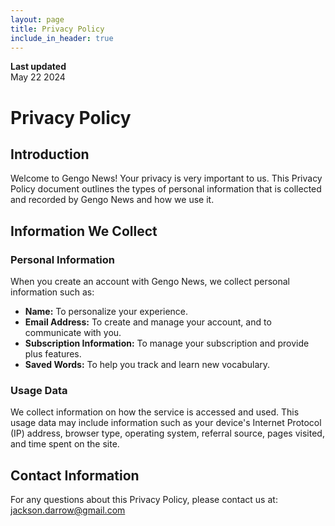 ```yaml
---
layout: page
title: Privacy Policy
include_in_header: true
---
```


**Last updated**  
May 22 2024


# Privacy Policy

## Introduction

Welcome to Gengo News! Your privacy is very important to us. This Privacy Policy document outlines the types of personal information that is collected and recorded by Gengo News and how we use it.

## Information We Collect

### Personal Information

When you create an account with Gengo News, we collect personal information such as:

- **Name:** To personalize your experience.
- **Email Address:** To create and manage your account, and to communicate with you.
- **Subscription Information:** To manage your subscription and provide plus features.
- **Saved Words:** To help you track and learn new vocabulary.

### Usage Data

We collect information on how the service is accessed and used. This usage data may include information such as your device's Internet Protocol (IP) address, browser type, operating system, referral source, pages visited, and time spent on the site.

## Contact Information

For any questions about this Privacy Policy, please contact us at: [jackson.darrow@gmail.com](mailto:jackson.darrow@gmail.com)
